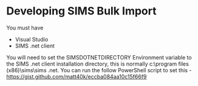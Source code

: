 # Developing SIMS Bulk Import

You must have
- Visual Studio
- SIMS .net client

You will need to set the SIMSDOTNETDIRECTORY Environment variable to the SIMS .net client installation directory, this is normally c:\program files (x86)\sims\sims .net\.
You can run the follow PowerShell script to set this - https://gist.github.com/matt40k/eccba084aa10c15f66f9
